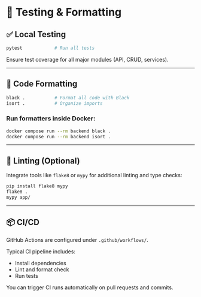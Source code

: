 # 🧪 Testing & Formatting

## ✅ Local Testing

```bash
pytest            # Run all tests
```

Ensure test coverage for all major modules (API, CRUD, services).

---

## 🎨 Code Formatting

```bash
black .           # Format all code with Black
isort .           # Organize imports
```

### Run formatters inside Docker:

```bash
docker compose run --rm backend black .
docker compose run --rm backend isort .
```

---

## 🧱 Linting (Optional)

Integrate tools like `flake8` or `mypy` for additional linting and type checks:

```bash
pip install flake8 mypy
flake8 .
mypy app/
```

---

## 📦 CI/CD

GitHub Actions are configured under `.github/workflows/`.

Typical CI pipeline includes:

- Install dependencies
- Lint and format check
- Run tests

You can trigger CI runs automatically on pull requests and commits.
